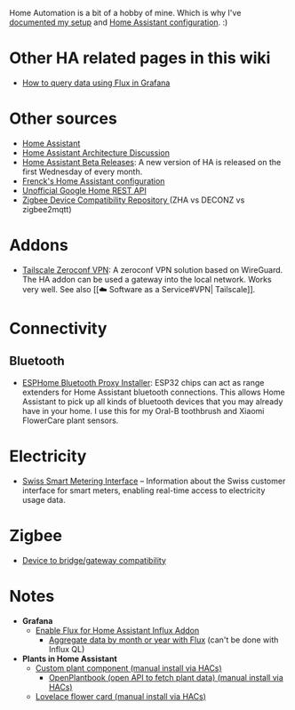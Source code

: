 Home Automation is a bit of a hobby of mine. Which is why I've [documented my setup](https://sixtymeters.com) and [Home Assistant configuration](https://github.com/aerobless/home-assistant-configuration). :)

# Other HA related pages in this wiki

* [How to query data using Flux in Grafana](🪅%20Flux.md)

# Other sources

* [Home Assistant](https://www.home-assistant.io)
* [Home Assistant Architecture Discussion](https://github.com/home-assistant/architecture/issues)
* [Home Assistant Beta Releases](https://www.home-assistant.io/faq/release/): A new version of HA is released on the first Wednesday of every month.
* [Frenck's Home Assistant configuration](https://github.com/frenck/home-assistant-config)
* [Unofficial Google Home REST API](https://rithvikvibhu.github.io/GHLocalApi/#header-getting-started)
* [Zigbee Device Compatibility Repository ](https://zigbee.blakadder.com/)(ZHA vs DECONZ vs zigbee2mqtt)

# Addons

* [Tailscale Zeroconf VPN](https://github.com/hassio-addons/addon-tailscale): A zeroconf VPN solution based on WireGuard. The HA addon can be used a gateway into the local network. Works very well. See also [[☁️ Software as a Service#VPN| Tailscale]].

# Connectivity

## Bluetooth

* [ESPHome Bluetooth Proxy Installer](https://esphome.github.io/bluetooth-proxies/): ESP32 chips can act as range extenders for Home Assistant bluetooth connections. This allows Home Assistant to pick up all kinds of bluetooth devices that you may already have in your home. I use this for my Oral-B toothbrush and Xiaomi FlowerCare plant sensors.

# Electricity

* [Swiss Smart Metering Interface](https://www.smart-metering-interface.ch/) – Information about the Swiss customer interface for smart meters, enabling real-time access to electricity usage data.

# Zigbee

- [Device to bridge/gateway compatibility](https://zigbee.blakadder.com/)

# Notes

* **Grafana**
  * [Enable Flux for Home Assistant Influx Addon](https://community.home-assistant.io/t/flux-in-grafana/197155/33)
    * [Aggregate data by month or year with Flux](https://www.influxdata.com/blog/aggregating-by-months-or-years-in-flux/) (can't be done with Influx QL)
* **Plants in Home Assistant**
  * [Custom plant component (manual install via HACs)](https://github.com/Olen/homeassistant-plant)
    * [OpenPlantbook (open API to fetch plant data) (manual install via HACs)](https://github.com/Olen/home-assistant-openplantbook)
  * [Lovelace flower card (manual install via HACs)](https://github.com/Olen/lovelace-flower-card/tree/new\_plant)
